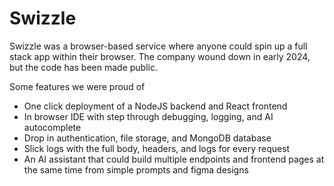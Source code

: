 # Swizzle
Swizzle was a browser-based service where anyone could spin up a full stack app within their browser. The company wound down in early 2024, but the code has been made public.

Some features we were proud of
- One click deployment of a NodeJS backend and React frontend
- In browser IDE with step through debugging, logging, and AI autocomplete
- Drop in authentication, file storage, and MongoDB database
- Slick logs with the full body, headers, and logs for every request
- An AI assistant that could build multiple endpoints and frontend pages at the same time from simple prompts and figma designs
